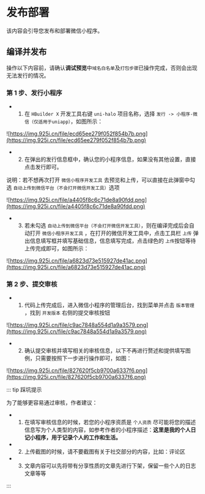 # 发布部署

该内容会引导您发布和部署微信小程序。

## 编译并发布

操作以下内容前，请确认**调试预览**中`域名白名单`及`打包步骤`已操作完成，否则会出现无法发行的情况。

### 第 1 步、发行小程序

- 1. 在 `HBuilder X` 开发工具右键 `uni-halo` 项目名称，选择 `发行 -> 小程序-微信（仅适用于uniapp）`，如图所示：

![https://img.925i.cn/file/ecd65ee279f052f854b7b.png](https://img.925i.cn/file/ecd65ee279f052f854b7b.png)

- 2. 在弹出的发行信息框中，确认您的小程序信息，如果没有其他设置，直接点击发行即可。

说明：若不想再次打开 `微信小程序开发工具` 去预览和上传，可以直接在此弹窗中勾选 `自动上传到微信平台（不会打开微信开发工具）`选项

![https://img.925i.cn/file/a4405f8c6c71de8a90fdd.png](https://img.925i.cn/file/a4405f8c6c71de8a90fdd.png)

- 3. 若未勾选 `自动上传到微信平台（不会打开微信开发工具）`，则在编译完成后会自动打开 `微信小程序开发工具` ，在打开的微信开发工具中，点击工具栏 `上传` 弹出信息填写框并填写基础信息，信息填写完成，点击绿色的 `上传`按钮等待上传完成即可，如图所示：

![https://img.925i.cn/file/a6823d73e515927de41ac.png](https://img.925i.cn/file/a6823d73e515927de41ac.png)

### 第 2 步、提交审核

- 1. 代码上传完成后，进入微信小程序的管理后台，找到菜单并点击 `版本管理` ，找到 `开发版本` 右侧的提交审核按钮

![https://img.925i.cn/file/c9ac7848a554d1a9a3579.png](https://img.925i.cn/file/c9ac7848a554d1a9a3579.png)

- 2. 确认提交审核并填写相关的审核信息，以下不再进行赘述和提供填写图例，只需要按照下一步进行操作即可，如图：

![https://img.925i.cn/file/827620f5cb9700a6337f6.png](https://img.925i.cn/file/827620f5cb9700a6337f6.png)

::: tip 踩坑提示

为了能够更容易通过审核，作者建议：

- 1. 在填写审核信息的时候，若您的小程序资质是 `个人资质` 尽可能将您的描述信息写为个人类型的内容，如参考作者的小程序描述：**这里是我的个人日记小程序，用于记录个人的工作和生活。**

- 2. 上传截图的时候，请不要截图有关于社交部分的内容，比如：评论区

- 3. 文章内容可以先将带有分享性质的文章先进行下架，保留一些个人的日志文章等等

:::
